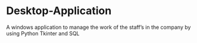 # Desktop-Application
A windows application to manage the work of the staff’s in the company by using Python Tkinter and SQL

